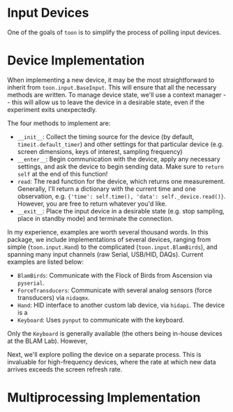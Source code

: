 # Input Devices

One of the goals of `toon` is to simplify the process of polling input devices.

# Device Implementation

When implementing a new device, it may be the most straightforward to inherit from `toon.input.BaseInput`. This will ensure that all the necessary methods are written. To manage device state, we'll use a context manager -- this will allow us to leave the device in a desirable state, even if the experiment exits unexpectedly. 

The four methods to implement are:

 - `__init__`: Collect the timing source for the device (by default, `timeit.default_timer`) and other settings for that particular device (e.g. screen dimensions, keys of interest, sampling frequency)
 - `__enter__`: Begin communication with the device, apply any necessary settings, and ask the device to begin sending data. Make sure to `return self` at the end of this function!
 - `read`: The read function for the device, which returns one measurement. Generally, I'll return a dictionary with the current time and one observation, e.g. `{'time': self.time(), 'data': self._device.read()}`. However, you are free to return whatever you'd like.
 - `__exit__`: Place the input device in a desirable state (e.g. stop sampling, place in standby mode) and terminate the connection.
 

In my experience, examples are worth several thousand words. In this package, we include implementations of several devices, ranging from simple (`toon.input.Hand`) to the complicated (`toon.input.BlamBirds`), and spanning many input channels (raw Serial, USB/HID, DAQs). Current examples are listed below:

 - `BlamBirds`: Communicate with the Flock of Birds from Ascension via `pyserial`.
 - `ForceTransducers`: Communicate with several analog sensors (force transducers) via `nidaqmx`.
 - `Hand`: HID interface to another custom lab device, via `hidapi`. The device is a 
 - `Keyboard`: Uses `pynput` to communicate with the keyboard.
 
Only the `Keyboard` is generally available (the others being in-house devices at the BLAM Lab). However, 

Next, we'll explore polling the device on a separate process. This is invaluable for high-frequency devices, where the rate at which new data arrives exceeds the screen refresh rate.

# Multiprocessing Implementation

